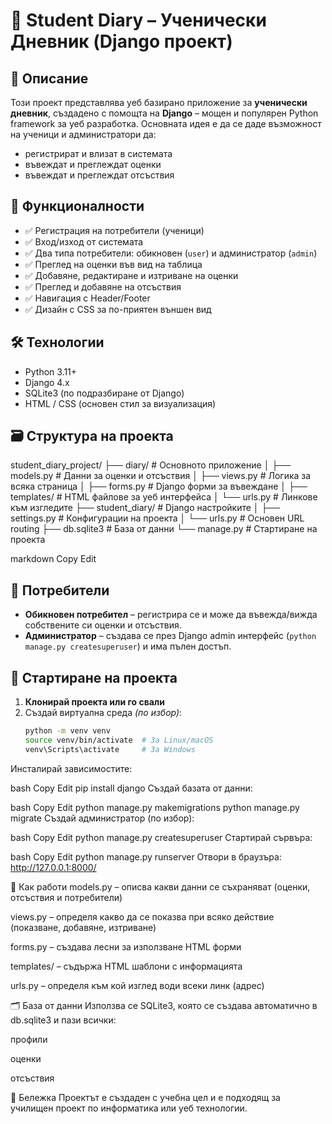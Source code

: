 # 📘 Student Diary – Ученически Дневник (Django проект)

## 🧾 Описание

Този проект представлява уеб базирано приложение за **ученически дневник**, създадено с помощта на **Django** – мощен и популярен Python framework за уеб разработка. Основната идея е да се даде възможност на ученици и администратори да:
- регистрират и влизат в системата
- въвеждат и преглеждат оценки
- въвеждат и преглеждат отсъствия

## 🎯 Функционалности

- ✅ Регистрация на потребители (ученици)
- ✅ Вход/изход от системата
- ✅ Два типа потребители: обикновен (`user`) и администратор (`admin`)
- ✅ Преглед на оценки във вид на таблица
- ✅ Добавяне, редактиране и изтриване на оценки
- ✅ Преглед и добавяне на отсъствия
- ✅ Навигация с Header/Footer
- ✅ Дизайн с CSS за по-приятен външен вид

## 🛠️ Технологии

- Python 3.11+
- Django 4.x
- SQLite3 (по подразбиране от Django)
- HTML / CSS (основен стил за визуализация)

## 🗃️ Структура на проекта

student_diary_project/
├── diary/ # Основното приложение
│ ├── models.py # Данни за оценки и отсъствия
│ ├── views.py # Логика за всяка страница
│ ├── forms.py # Django форми за въвеждане
│ ├── templates/ # HTML файлове за уеб интерфейса
│ └── urls.py # Линкове към изгледите
├── student_diary/ # Django настройките
│ ├── settings.py # Конфигурации на проекта
│ └── urls.py # Основен URL routing
├── db.sqlite3 # База от данни
└── manage.py # Стартиране на проекта

markdown
Copy
Edit

## 🔐 Потребители

- **Обикновен потребител** – регистрира се и може да въвежда/вижда собствените си оценки и отсъствия.
- **Администратор** – създава се през Django admin интерфейс (`python manage.py createsuperuser`) и има пълен достъп.

## 🚀 Стартиране на проекта

1. **Клонирай проекта или го свали**
2. Създай виртуална среда *(по избор)*:
   ```bash
   python -m venv venv
   source venv/bin/activate  # За Linux/macOS
   venv\Scripts\activate     # За Windows
Инсталирай зависимостите:

bash
Copy
Edit
pip install django
Създай базата от данни:

bash
Copy
Edit
python manage.py makemigrations
python manage.py migrate
Създай администратор (по избор):

bash
Copy
Edit
python manage.py createsuperuser
Стартирай сървъра:

bash
Copy
Edit
python manage.py runserver
Отвори в браузъра:
http://127.0.0.1:8000/

🧠 Как работи
models.py – описва какви данни се съхраняват (оценки, отсъствия и потребители)

views.py – определя какво да се показва при всяко действие (показване, добавяне, изтриване)

forms.py – създава лесни за използване HTML форми

templates/ – съдържа HTML шаблони с информацията

urls.py – определя към кой изглед води всеки линк (адрес)

🗂️ База от данни
Използва се SQLite3, която се създава автоматично в db.sqlite3 и пази всички:

профили

оценки

отсъствия

📌 Бележка
Проектът е създаден с учебна цел и е подходящ за училищен проект по информатика или уеб технологии.
